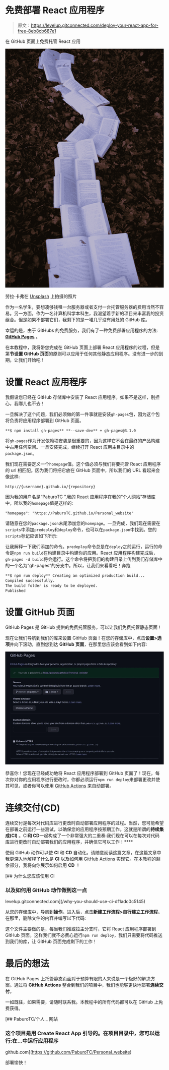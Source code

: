 # 免费部署 React 应用程序

> 原文：<https://levelup.gitconnected.com/deploy-your-react-app-for-free-8eb8cb687e1>

在 GitHub 页面上免费托管 React 应用

![](img/ddd16d303febfddab27e183ba15bb4fd.png)

劳拉·卡弗在 [Unsplash](https://unsplash.com?utm_source=medium&utm_medium=referral) 上拍摄的照片

作为一名学生，要想凑够钱租一台服务器或者支付一台托管服务器的费用当然不容易。另一方面，作为一名计算机科学本科生，我渴望着手新的项目来丰富我的投资组合。但是如果不部署它们，我剩下的是一堆几乎没有用处的 GitHub 库。

幸运的是，由于 GitHubs 的免费服务，我们有了一种免费部署应用程序的方法: [**GitHub Pages**](https://pages.github.com/) 。

在本教程中，我将带您完成在 GitHub 页面上部署 React 应用程序的过程，但是第**节设置 GitHub 页面**的原则可以应用于任何其他静态应用程序。没有进一步的到期，让我们开始吧！

# 设置 React 应用程序

我假设您已经在 GitHub 存储库中安装了 React 应用程序。如果不是这样，别担心，我哪儿也不去！

一旦解决了这个问题，我们必须做的第一件事就是安装`gh-pages`包，因为这个包将负责将应用程序部署到 GitHub 页面。

```
**$ npm install gh-pages** **--save-dev** + gh-pages@3.1.0
```

将`gh-pages`作为开发依赖项安装是很重要的，因为这样它不会在最终的产品构建中占用任何空间。一旦安装完成，继续打开 React 应用主目录中的`package.json`。

我们现在需要定义一个`homepage`值。这个值必须与我们将要托管 React 应用程序的 url 相匹配。因为我们将把它放在 GitHub 页面中，所以我们的 URL 看起来会像这样:

```
http://{username}.github.io/{repository}
```

因为我的用户名是“PaburoTC ”,我的 React 应用程序在我的“个人网站”存储库中，所以我的`homepage`值是这样的:

```
"homepage": "https://PaburoTC.github.io/Personal_website"
```

请随意在您的`package.json`末尾添加您的`homepage`。一旦完成，我们现在需要在`scripts`中添加`predeploy`和`deploy`命令，也可以在`package.json`中找到。您的`scripts`标记应该如下所示:

让我解释一下我们添加的命令。`predeploy`命令总是在`deploy`之前运行，运行的命令是`npm run build`在构建目录中构建你的应用。React 应用程序构建完成后，`gh-pages -d build`将会运行。这个命令将把我们的构建目录上传到我们存储库中的一个名为“gh-pages”的分支中。所以，让我们来看看吧！奔跑

```
**$ npm run deploy** Creating an optimized production build...
Compiled successfully.
The build folder is ready to be deployed.
Published
```

# 设置 GitHub 页面

GitHub Pages 是 GitHub 提供的免费托管服务，可以让我们免费托管静态页面！

现在让我们导航到我们的库来设置 GitHub 页面！在您的存储库中，点击**设置>选项**并向下滚动，直到您到达 **GitHub 页面**，在那里您应该会看到如下内容:

![](img/ef3fa6b450d559a411aff13829bc18ed.png)

恭喜你！您现在已经成功地将 React 应用程序部署到 GitHub 页面了！现在，每次你对你的应用程序进行更改时，你都必须运行`npm run deploy`来部署更改并使其可见，或者你可以使用 [GitHub Actions](https://github.com/features/actions) 来自动部署。

# 连续交付(CD)

连续交付是每次对代码库进行更改时自动部署应用程序的过程。当然，您可能希望在部署之前运行一些测试，以确保您的应用程序按预期工作。这就是所谓的**持续集成(CI)** 。CI**和 CD**一起构成了一个非常强大的二重奏:我们现在可以在每次对代码库进行更改时自动部署我们的应用程序，并确信它可以工作！****

使用 GitHub 动作可以使 **CI** 和 **CD** 自动化。请随意阅读这篇文章，在这篇文章中我更深入地解释了什么是 **CI** 以及如何用 GitHub Actions 实现它。在本教程的剩余部分，我将向你展示如何启用 **CD** ！

[](/why-you-should-use-ci-df1adc0c5145) [## 为什么您应该使用 CI

### 以及如何用 GitHub 动作做到这一点

levelup.gitconnected.com](/why-you-should-use-ci-df1adc0c5145) 

从您的存储库中，导航到**操作**。进入后，点击**新建工作流程>自行建立工作流程**。在那里，删除文件的内容并编写以下代码:

这个文件主要做的是，每当我们推或拉主分支时，它将 React 应用程序部署到 GitHub 页面。这样我们就不必费心运行`npm run deploy`，我们只需要将代码推送到我们的库，让 GitHub 页面完成剩下的工作！

# 最后的想法

在 GitHub Pages 上托管静态页面对于预算有限的人来说是一个极好的解决方案。通过将 **GitHub Actions** 整合到我们的项目中，我们也能够更快地部署**连续交付**。

一如既往，如果需要，请随时联系我。本教程中的所有代码都可以在 GitHub 上免费获得。

[](https://github.com/PaburoTC/Personal_website) [## PaburoTC/个人 _ 网站

### 这个项目是用 Create React App 引导的。在项目目录中，您可以运行:在…中运行应用程序

github.com](https://github.com/PaburoTC/Personal_website) 

部署愉快！